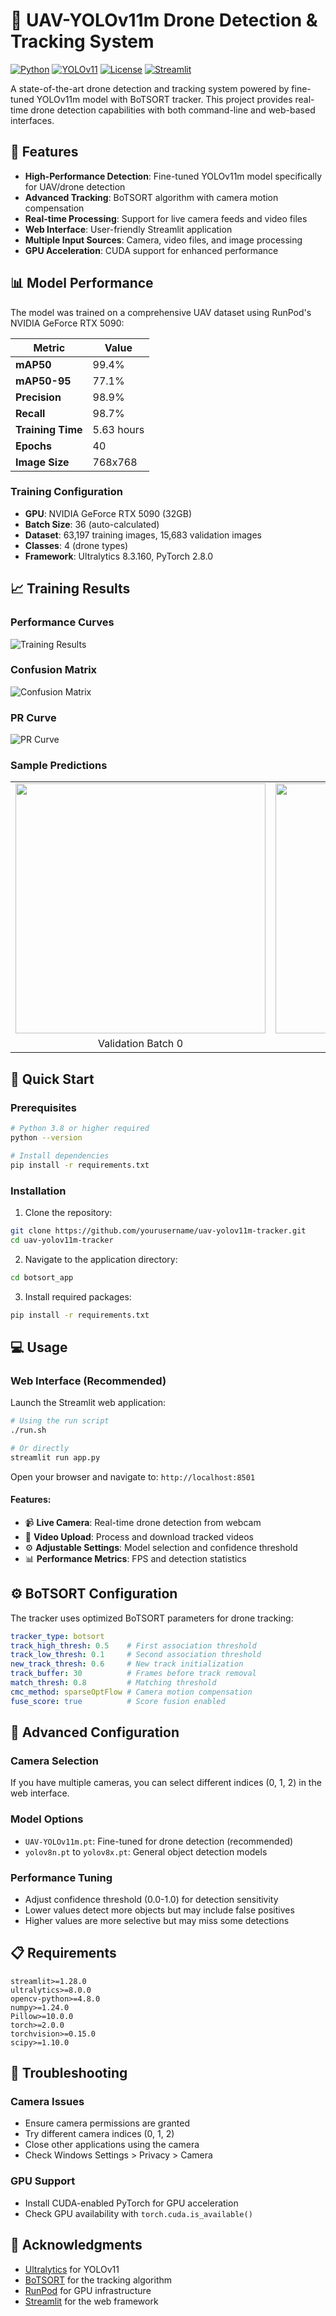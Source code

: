 # 🚁 UAV-YOLOv11m Drone Detection & Tracking System

[![Python](https://img.shields.io/badge/Python-3.8+-blue.svg)](https://www.python.org/downloads/)
[![YOLOv11](https://img.shields.io/badge/YOLOv11-Latest-green.svg)](https://github.com/ultralytics/ultralytics)
[![License](https://img.shields.io/badge/License-MIT-yellow.svg)](LICENSE)
[![Streamlit](https://img.shields.io/badge/Streamlit-App-red.svg)](https://streamlit.io/)

A state-of-the-art drone detection and tracking system powered by fine-tuned YOLOv11m model with BoTSORT tracker. This project provides real-time drone detection capabilities with both command-line and web-based interfaces.

## 🌟 Features

- **High-Performance Detection**: Fine-tuned YOLOv11m model specifically for UAV/drone detection
- **Advanced Tracking**: BoTSORT algorithm with camera motion compensation
- **Real-time Processing**: Support for live camera feeds and video files
- **Web Interface**: User-friendly Streamlit application
- **Multiple Input Sources**: Camera, video files, and image processing
- **GPU Acceleration**: CUDA support for enhanced performance

## 📊 Model Performance

The model was trained on a comprehensive UAV dataset using RunPod's NVIDIA GeForce RTX 5090:

| Metric | Value |
|--------|-------|
| **mAP50** | 99.4% |
| **mAP50-95** | 77.1% |
| **Precision** | 98.9% |
| **Recall** | 98.7% |
| **Training Time** | 5.63 hours |
| **Epochs** | 40 |
| **Image Size** | 768x768 |

### Training Configuration
- **GPU**: NVIDIA GeForce RTX 5090 (32GB)
- **Batch Size**: 36 (auto-calculated)
- **Dataset**: 63,197 training images, 15,683 validation images
- **Classes**: 4 (drone types)
- **Framework**: Ultralytics 8.3.160, PyTorch 2.8.0

## 📈 Training Results

### Performance Curves
![Training Results](uav-fine-tune/results.png)

### Confusion Matrix
![Confusion Matrix](uav-fine-tune/confusion_matrix_normalized.png)

### PR Curve
![PR Curve](uav-fine-tune/PR_curve.png)

### Sample Predictions
<table>
<tr>
<td><img src="uav-fine-tune/val_batch0_pred.jpg" width="400"/></td>
<td><img src="uav-fine-tune/val_batch1_pred.jpg" width="400"/></td>
</tr>
<tr>
<td align="center">Validation Batch 0</td>
<td align="center">Validation Batch 1</td>
</tr>
</table>

## 🚀 Quick Start

### Prerequisites
```bash
# Python 3.8 or higher required
python --version

# Install dependencies
pip install -r requirements.txt
```

### Installation

1. Clone the repository:
```bash
git clone https://github.com/yourusername/uav-yolov11m-tracker.git
cd uav-yolov11m-tracker
```

2. Navigate to the application directory:
```bash
cd botsort_app
```

3. Install required packages:
```bash
pip install -r requirements.txt
```

## 💻 Usage

### Web Interface (Recommended)

Launch the Streamlit web application:

```bash
# Using the run script
./run.sh

# Or directly
streamlit run app.py
```

Open your browser and navigate to: `http://localhost:8501`

#### Features:
- 📹 **Live Camera**: Real-time drone detection from webcam
- 📁 **Video Upload**: Process and download tracked videos
- ⚙️ **Adjustable Settings**: Model selection and confidence threshold
- 📊 **Performance Metrics**: FPS and detection statistics


## ⚙️ BoTSORT Configuration

The tracker uses optimized BoTSORT parameters for drone tracking:

```yaml
tracker_type: botsort
track_high_thresh: 0.5    # First association threshold
track_low_thresh: 0.1     # Second association threshold
new_track_thresh: 0.6     # New track initialization
track_buffer: 30          # Frames before track removal
match_thresh: 0.8         # Matching threshold
cmc_method: sparseOptFlow # Camera motion compensation
fuse_score: true          # Score fusion enabled
```

## 🔧 Advanced Configuration

### Camera Selection
If you have multiple cameras, you can select different indices (0, 1, 2) in the web interface.

### Model Options
- `UAV-YOLOv11m.pt`: Fine-tuned for drone detection (recommended)
- `yolov8n.pt` to `yolov8x.pt`: General object detection models

### Performance Tuning
- Adjust confidence threshold (0.0-1.0) for detection sensitivity
- Lower values detect more objects but may include false positives
- Higher values are more selective but may miss some detections

## 📋 Requirements

```
streamlit>=1.28.0
ultralytics>=8.0.0
opencv-python>=4.8.0
numpy>=1.24.0
Pillow>=10.0.0
torch>=2.0.0
torchvision>=0.15.0
scipy>=1.10.0
```

## 🐛 Troubleshooting

### Camera Issues
- Ensure camera permissions are granted
- Try different camera indices (0, 1, 2)
- Close other applications using the camera
- Check Windows Settings > Privacy > Camera

### GPU Support
- Install CUDA-enabled PyTorch for GPU acceleration
- Check GPU availability with `torch.cuda.is_available()`


## 🙏 Acknowledgments

- [Ultralytics](https://github.com/ultralytics/ultralytics) for YOLOv11
- [BoTSORT](https://github.com/NirAharon/BoT-SORT) for the tracking algorithm
- [RunPod](https://www.runpod.io/) for GPU infrastructure
- [Streamlit](https://streamlit.io/) for the web framework
